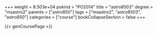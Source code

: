 +++
weight = 8.503e+04
pokind = "PO2014"
title = "astro8503"
degree = "msastro2"
parents = ["astro850"]
tags = ["msastro2", "astro8503", "astro850"]
categories = ["course"]
bookCollapseSection = false
+++

{{< genCoursePage >}}
